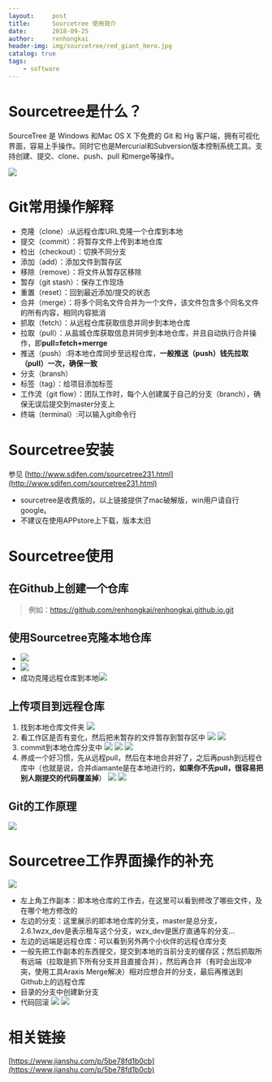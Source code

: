```yaml
---
layout:     post
title:      Sourcetree 使用简介
date:       2018-09-25
author:     renhongkai
header-img: img/sourcetree/red_giant_hero.jpg
catalog: true
tags:
    - software
---
```


# Sourcetree是什么？
SourceTree 是 Windows 和Mac OS X 下免费的 Git 和 Hg 客户端，拥有可视化界面，容易上手操作。同时它也是Mercurial和Subversion版本控制系统工具。支持创建、提交、clone、push、pull 和merge等操作。

![](http://renhongkai.github.io/img/sourcetree/fenbushi.png)

# Git常用操作解释
* 克隆（clone）:从远程仓库URL克隆一个仓库到本地
* 提交（commit）：将暂存文件上传到本地仓库
* 检出（checkout）：切换不同分支
* 添加（add）：添加文件到暂存区
* 移除（remove）：将文件从暂存区移除
* 暂存（git stash）：保存工作现场
* 重置（reset）：回到最近添加/提交的状态
* 合并（merge）：将多个同名文件合并为一个文件，该文件包含多个同名文件的所有内容，相同内容抵消
* 抓取（fetch）：从远程仓库获取信息并同步到本地仓库
* 拉取（pull）：从盐城仓库获取信息并同步到本地仓库，并且自动执行合并操作，即**pull=fetch+merrge**
* 推送（push）:将本地仓库同步至远程仓库，**一般推送（push）钱先拉取（pull）一次，确保一致**
* 分支（bransh）
* 标签（tag）：给项目添加标签
* 工作流（git flow）：团队工作时，每个人创建属于自己的分支（branch），确保无误后提交到master分支上
* 终端（terminal）:可以输入git命令行

# Sourcetree安装
参见 [http://www.sdifen.com/sourcetree231.html](http://www.sdifen.com/sourcetree231.html)
* sourcetree是收费版的，以上链接提供了mac破解版，win用户请自行google。
* 不建议在使用APPstore上下载，版本太旧

# Sourcetree使用

## 在Github上创建一个仓库
> 例如：https://github.com/renhongkai/renhongkai.github.io.git

## 使用Sourcetree克隆本地仓库
* ![](http://renhongkai.github.io/img/sourcetree/1.1.png)
* ![](http://renhongkai.github.io/img/sourcetree/2.png) 
* 成功克隆远程仓库到本地![](http://renhongkai.github.io/img/sourcetree/3.png)

## 上传项目到远程仓库
1. 找到本地仓库文件夹
![](http://renhongkai.github.io/img/sourcetree/4.png)
1. 看工作区是否有变化，然后把未暂存的文件暂存到暂存区中
![](http://renhongkai.github.io/img/sourcetree/5.png)
![](http://renhongkai.github.io/img/sourcetree/6.png)
1. commit到本地仓库分支中
![](http://renhongkai.github.io/img/sourcetree/7.png)
![](http://renhongkai.github.io/img/sourcetree/8.png)
![](http://renhongkai.github.io/img/sourcetree/9.png)
2. 养成一个好习惯，先从远程pull，然后在本地合并好了，之后再push到远程仓库中（也就是说，合并diamante是在本地进行的，**如果你不先pull，很容易把别人刚提交的代码覆盖掉**）
![](http://renhongkai.github.io/img/sourcetree/10.png)
![](http://renhongkai.github.io/img/sourcetree/11.png)

## Git的工作原理
![](http://renhongkai.github.io/img/sourcetree/12.png)

# Sourcetree工作界面操作的补充
![](http://renhongkai.github.io/img/sourcetree/13.png)
* 左上角工作副本：即本地仓库的工作去，在这里可以看到修改了哪些文件，及在哪个地方修改的
* 左边的分支：这里展示的即本地仓库的分支，master是总分支，2.6.1wzx_dev是表示租车这个分支，wzx_dev是医疗直通车的分支...
* 左边的远端是远程仓库：可以看到另外两个小伙伴的远程仓库分支
* 一般先把工作副本的东西提交，提交到本地的当前分支的缓存区；然后抓取所有远端（拉取是抓下所有分支并且直接合并），然后再合并（有时会出现冲突，使用工具Araxis Merge解决）相对应想合并的分支，最后再推送到Github上的远程仓库
* 目录的分支中创建新分支
* 代码回滚
![](http://renhongkai.github.io/img/sourcetree/14.png)
![](http://renhongkai.github.io/img/sourcetree/15.png)


# 相关链接
[https://www.jianshu.com/p/5be78fd1b0cb](https://www.jianshu.com/p/5be78fd1b0cb)


